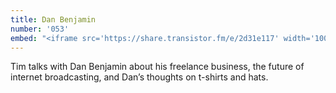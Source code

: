 ```yaml
---
title: Dan Benjamin
number: '053'
embed: "<iframe src='https://share.transistor.fm/e/2d31e117' width='100%' height='180' frameborder='0' scrolling='no' seamless='true'></iframe>"
---
```

Tim talks with Dan Benjamin about his freelance business, the future of internet broadcasting, and Dan’s thoughts on t-shirts and hats.

